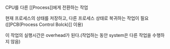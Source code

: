 CPU를 다른 [[Process]]에게 전환하는 작업

현재 프로세스의 상태를 저장하고, 다른 프로세스 상태로 복귀하는 작업이 필요([[PCB(Process Control Bolck)]] 이용)

이 작업의 실행시간은 overhead가 된다.(작업하는 동안 system은 다른 작업을 수행하지 않음)
